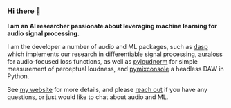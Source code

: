 ### Hi there 👋

**I am an AI researcher passionate about leveraging machine learning for audio signal processing.** 

I am the developer a number of audio and ML packages, such as [dasp](https://github.com/csteinmetz1/dasp-pytorch) which implements our research in differentiable signal processing, [auraloss](https://github.com/csteinmetz1/auraloss) for audio-focused loss functions, as well as [pyloudnorm](https://github.com/csteinmetz1/pyloudnorm) for simple measurement of perceptual loudness, and [pymixconsole](https://github.com/csteinmetz1/pymixconsole) a headless DAW in Python.

See [my website](https://www.christiansteinmetz.com/) for more details, and please [reach out](mailto:c.j.steinmetz@qmul.ac.uk) if you have any questions, or just would like to chat about audio and ML.
